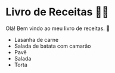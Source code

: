 # Livro de Receitas :man_cook:

Olá! Bem vindo ao meu livro de receitas. :wave:

- Lasanha de carne
- Salada de batata com camarão
- Pavê
- Salada
- Torta
